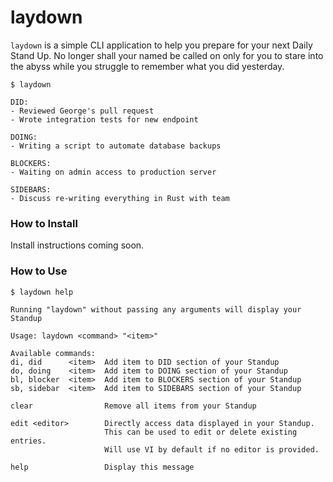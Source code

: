 # laydown

`laydown` is a simple CLI application to help you prepare for your next Daily Stand Up. No longer shall your named be called on only for you to stare into the abyss while you struggle to remember what you did yesterday.

```
$ laydown

DID:
- Reviewed George's pull request
- Wrote integration tests for new endpoint

DOING:
- Writing a script to automate database backups

BLOCKERS:
- Waiting on admin access to production server

SIDEBARS:
- Discuss re-writing everything in Rust with team
```

### How to Install
Install instructions coming soon.

### How to Use
```
$ laydown help

Running "laydown" without passing any arguments will display your Standup

Usage: laydown <command> "<item>"

Available commands:
di, did      <item>  Add item to DID section of your Standup
do, doing    <item>  Add item to DOING section of your Standup
bl, blocker  <item>  Add item to BLOCKERS section of your Standup
sb, sidebar  <item>  Add item to SIDEBARS section of your Standup

clear                Remove all items from your Standup

edit <editor>        Directly access data displayed in your Standup.
                     This can be used to edit or delete existing entries.
                     Will use VI by default if no editor is provided.

help                 Display this message
```
